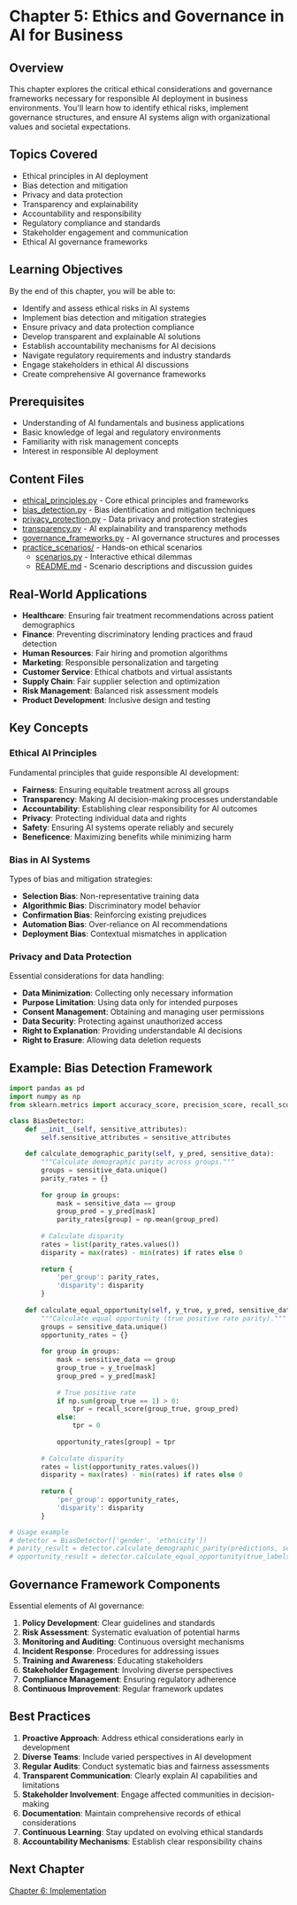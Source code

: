 # Chapter 5: Ethics and Governance in AI for Business

## Overview
This chapter explores the critical ethical considerations and governance frameworks necessary for responsible AI deployment in business environments. You'll learn how to identify ethical risks, implement governance structures, and ensure AI systems align with organizational values and societal expectations.

## Topics Covered
- Ethical principles in AI deployment
- Bias detection and mitigation
- Privacy and data protection
- Transparency and explainability
- Accountability and responsibility
- Regulatory compliance and standards
- Stakeholder engagement and communication
- Ethical AI governance frameworks

## Learning Objectives
By the end of this chapter, you will be able to:
- Identify and assess ethical risks in AI systems
- Implement bias detection and mitigation strategies
- Ensure privacy and data protection compliance
- Develop transparent and explainable AI solutions
- Establish accountability mechanisms for AI decisions
- Navigate regulatory requirements and industry standards
- Engage stakeholders in ethical AI discussions
- Create comprehensive AI governance frameworks

## Prerequisites
- Understanding of AI fundamentals and business applications
- Basic knowledge of legal and regulatory environments
- Familiarity with risk management concepts
- Interest in responsible AI deployment

## Content Files
- [ethical_principles.py](ethical_principles.py) - Core ethical principles and frameworks
- [bias_detection.py](bias_detection.py) - Bias identification and mitigation techniques
- [privacy_protection.py](privacy_protection.py) - Data privacy and protection strategies
- [transparency.py](transparency.py) - AI explainability and transparency methods
- [governance_frameworks.py](governance_frameworks.py) - AI governance structures and processes
- [practice_scenarios/](practice_scenarios/) - Hands-on ethical scenarios
  - [scenarios.py](practice_scenarios/scenarios.py) - Interactive ethical dilemmas
  - [README.md](practice_scenarios/README.md) - Scenario descriptions and discussion guides

## Real-World Applications
- **Healthcare**: Ensuring fair treatment recommendations across patient demographics
- **Finance**: Preventing discriminatory lending practices and fraud detection
- **Human Resources**: Fair hiring and promotion algorithms
- **Marketing**: Responsible personalization and targeting
- **Customer Service**: Ethical chatbots and virtual assistants
- **Supply Chain**: Fair supplier selection and optimization
- **Risk Management**: Balanced risk assessment models
- **Product Development**: Inclusive design and testing

## Key Concepts

### Ethical AI Principles
Fundamental principles that guide responsible AI development:
- **Fairness**: Ensuring equitable treatment across all groups
- **Transparency**: Making AI decision-making processes understandable
- **Accountability**: Establishing clear responsibility for AI outcomes
- **Privacy**: Protecting individual data and rights
- **Safety**: Ensuring AI systems operate reliably and securely
- **Beneficence**: Maximizing benefits while minimizing harm

### Bias in AI Systems
Types of bias and mitigation strategies:
- **Selection Bias**: Non-representative training data
- **Algorithmic Bias**: Discriminatory model behavior
- **Confirmation Bias**: Reinforcing existing prejudices
- **Automation Bias**: Over-reliance on AI recommendations
- **Deployment Bias**: Contextual mismatches in application

### Privacy and Data Protection
Essential considerations for data handling:
- **Data Minimization**: Collecting only necessary information
- **Purpose Limitation**: Using data only for intended purposes
- **Consent Management**: Obtaining and managing user permissions
- **Data Security**: Protecting against unauthorized access
- **Right to Explanation**: Providing understandable AI decisions
- **Right to Erasure**: Allowing data deletion requests

## Example: Bias Detection Framework
```python
import pandas as pd
import numpy as np
from sklearn.metrics import accuracy_score, precision_score, recall_score

class BiasDetector:
    def __init__(self, sensitive_attributes):
        self.sensitive_attributes = sensitive_attributes
    
    def calculate_demographic_parity(self, y_pred, sensitive_data):
        """Calculate demographic parity across groups."""
        groups = sensitive_data.unique()
        parity_rates = {}
        
        for group in groups:
            mask = sensitive_data == group
            group_pred = y_pred[mask]
            parity_rates[group] = np.mean(group_pred)
        
        # Calculate disparity
        rates = list(parity_rates.values())
        disparity = max(rates) - min(rates) if rates else 0
        
        return {
            'per_group': parity_rates,
            'disparity': disparity
        }
    
    def calculate_equal_opportunity(self, y_true, y_pred, sensitive_data):
        """Calculate equal opportunity (true positive rate parity)."""
        groups = sensitive_data.unique()
        opportunity_rates = {}
        
        for group in groups:
            mask = sensitive_data == group
            group_true = y_true[mask]
            group_pred = y_pred[mask]
            
            # True positive rate
            if np.sum(group_true == 1) > 0:
                tpr = recall_score(group_true, group_pred)
            else:
                tpr = 0
            
            opportunity_rates[group] = tpr
        
        # Calculate disparity
        rates = list(opportunity_rates.values())
        disparity = max(rates) - min(rates) if rates else 0
        
        return {
            'per_group': opportunity_rates,
            'disparity': disparity
        }

# Usage example
# detector = BiasDetector(['gender', 'ethnicity'])
# parity_result = detector.calculate_demographic_parity(predictions, sensitive_attributes)
# opportunity_result = detector.calculate_equal_opportunity(true_labels, predictions, sensitive_attributes)
```

## Governance Framework Components
Essential elements of AI governance:
1. **Policy Development**: Clear guidelines and standards
2. **Risk Assessment**: Systematic evaluation of potential harms
3. **Monitoring and Auditing**: Continuous oversight mechanisms
4. **Incident Response**: Procedures for addressing issues
5. **Training and Awareness**: Educating stakeholders
6. **Stakeholder Engagement**: Involving diverse perspectives
7. **Compliance Management**: Ensuring regulatory adherence
8. **Continuous Improvement**: Regular framework updates

## Best Practices
1. **Proactive Approach**: Address ethical considerations early in development
2. **Diverse Teams**: Include varied perspectives in AI development
3. **Regular Audits**: Conduct systematic bias and fairness assessments
4. **Transparent Communication**: Clearly explain AI capabilities and limitations
5. **Stakeholder Involvement**: Engage affected communities in decision-making
6. **Documentation**: Maintain comprehensive records of ethical considerations
7. **Continuous Learning**: Stay updated on evolving ethical standards
8. **Accountability Mechanisms**: Establish clear responsibility chains

## Next Chapter
[Chapter 6: Implementation](../06_implementation/)